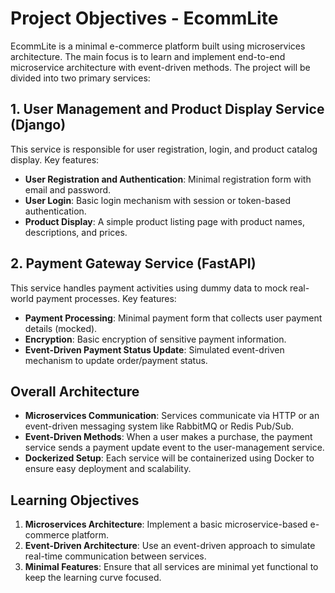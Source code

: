 
# Project Objectives - EcommLite

EcommLite is a minimal e-commerce platform built using microservices architecture. The main focus is to learn and implement end-to-end microservice architecture with event-driven methods. The project will be divided into two primary services:

## 1. User Management and Product Display Service (Django)
This service is responsible for user registration, login, and product catalog display. Key features:
- **User Registration and Authentication**: Minimal registration form with email and password.
- **User Login**: Basic login mechanism with session or token-based authentication.
- **Product Display**: A simple product listing page with product names, descriptions, and prices.

## 2. Payment Gateway Service (FastAPI)
This service handles payment activities using dummy data to mock real-world payment processes. Key features:
- **Payment Processing**: Minimal payment form that collects user payment details (mocked).
- **Encryption**: Basic encryption of sensitive payment information.
- **Event-Driven Payment Status Update**: Simulated event-driven mechanism to update order/payment status.

## Overall Architecture
- **Microservices Communication**: Services communicate via HTTP or an event-driven messaging system like RabbitMQ or Redis Pub/Sub.
- **Event-Driven Methods**: When a user makes a purchase, the payment service sends a payment update event to the user-management service.
- **Dockerized Setup**: Each service will be containerized using Docker to ensure easy deployment and scalability.

## Learning Objectives
1. **Microservices Architecture**: Implement a basic microservice-based e-commerce platform.
2. **Event-Driven Architecture**: Use an event-driven approach to simulate real-time communication between services.
3. **Minimal Features**: Ensure that all services are minimal yet functional to keep the learning curve focused.

